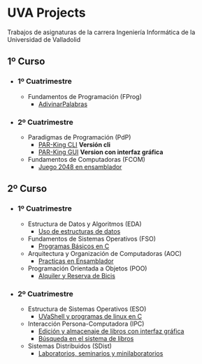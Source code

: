 # UVA Projects
Trabajos de asignaturas de la carrera Ingeniería Informática de la Universidad de Valladolid
## 1º Curso
- ### 1º Cuatrimestre
	- Fundamentos de Programación (FProg)
		- [AdivinarPalabras](https://github.com/JavivuG/FProg)
- ### 2º Cuatrimestre
	- Paradigmas de Programación (PdP)
		- [PAR-King CLI](https://github.com/JavivuG/PAR-King-CLI) **Versión cli**
		- [PAR-King GUI](https://github.com/JavivuG/PAR-King) **Version con interfaz gráfica**
	- Fundamentos de Computadoras (FCOM)
		- [Juego 2048 en ensamblador](https://github.com/JavivuG/f2048)
## 2º Curso
- ### 1º Cuatrimestre
	- Estructura de Datos y Algoritmos (EDA)
		- [Uso de estructuras de datos](https://github.com/JavivuG/PracticaEDA)
	- Fundamentos de Sistemas Operativos (FSO)
		- [Programas Básicos en C](https://github.com/JavivuG/FSO)
	- Arquitectura y Organización de Computadoras (AOC)
		- [Practicas en Ensamblador](https://github.com/JavivuG/AOC)
	- Programación Orientada a Objetos (POO) 
		- [Alquiler y Reserva de Bicis](https://gitlab.inf.uva.es/fralomo/entrega1-jagarci-fralomo)
- ### 2º Cuatrimestre
	- Estructura de Sistemas Operativos (ESO)
		- [UVaShell y programas de linux en C](https://github.com/JavivuG/Estructura-de-Sistemas-Operativos)
	- Interacción Persona-Computadora (IPC)
		- [Edición y almacenaje de libros con interfaz gráfica](https://github.com/JavivuG/IPC-entrega1)
		- [Búsqueda en el sistema de libros](https://github.com/JavivuG/IPC-entrega2)
	- Sistemas Distribuidos (SDist)
		- [Laboratorios, seminarios y minilaboratorios](https://github.com/JavivuG/Sistemas-Distribuidos)
